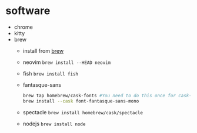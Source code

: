 # software

- chrome
- kitty
- brew
  - install from [brew](https://brew.sh)
  - neovim `brew install --HEAD neovim`
  - fish `brew install fish`
  - fantasque-sans

    ```sh
    brew tap homebrew/cask-fonts #You need to do this once for cask-fonts
    brew install --cask font-fantasque-sans-mono
    ```

  - spectacle `brew install homebrew/cask/spectacle`
  - nodejs `brew install node`
